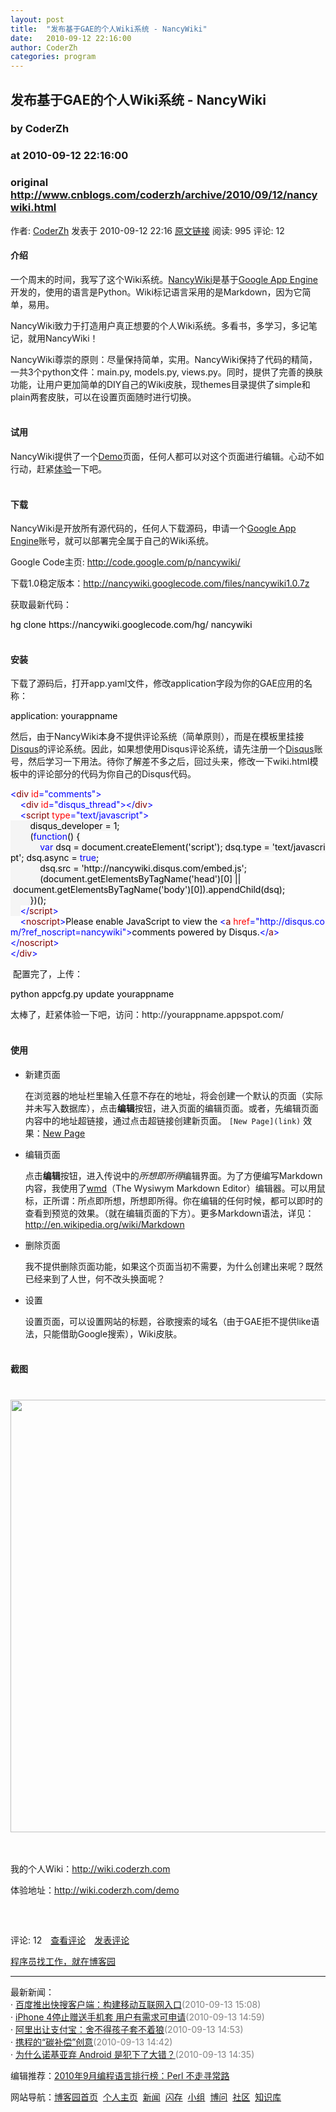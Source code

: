 ```yaml
---
layout: post
title:  "发布基于GAE的个人Wiki系统 - NancyWiki"
date:   2010-09-12 22:16:00
author: CoderZh
categories: program
---
```


## 发布基于GAE的个人Wiki系统 - NancyWiki
### by CoderZh
### at 2010-09-12 22:16:00
### original <http://www.cnblogs.com/coderzh/archive/2010/09/12/nancywiki.html>

<p><a href="http://www.cnblogs.com/coderzh/"><img src="http://pic.cnblogs.com/face/u16913.jpg" alt="" border="0"></a><br>作者: <a href="http://www.cnblogs.com/coderzh/">CoderZh</a> 发表于 2010-09-12 22:16 <a href="http://www.cnblogs.com/coderzh/archive/2010/09/12/nancywiki.html">原文链接</a> 阅读: 995 评论: 12</p><h4>介绍</h4>
<p>一个周末的时间，我写了这个Wiki系统。<a href="http://wiki.coderzh.com/"></a><a href="http://wiki.coderzh.com/">NancyWiki</a>是基于<a href="http://appengine.google.com/"></a><a href="http://appengine.google.com/"></a><a href="http://appengine.google.com/">Google App Engine</a>开发的，使用的语言是Python。Wiki标记语言采用的是Markdown，因为它简单，易用。</p>
<div>NancyWiki致力于打造用户真正想要的个人Wiki系统。多看书，多学习，多记笔记，就用NancyWiki！ </div>
<p>NancyWiki尊崇的原则：尽量保持简单，实用。NancyWiki保持了代码的精简，一共3个python文件：main.py, models.py, views.py。同时，提供了完善的换肤功能，让用户更加简单的DIY自己的Wiki皮肤，现themes目录提供了simple和plain两套皮肤，可以在设置页面随时进行切换。<br><br></p>
<h4>试用</h4>
<p>NancyWiki提供了一个<a href="http://wiki.coderzh.com/demo"></a><a href="http://wiki.coderzh.com/demo"></a><a href="http://wiki.coderzh.com/demo">Demo</a>页面，任何人都可以对这个页面进行编辑。心动不如行动，赶紧<a href="http://wiki.coderzh.com/demo">体验</a>一下吧。<br><br></p>
<h4>下载</h4>
<p>NancyWiki是开放所有源代码的，任何人下载源码，申请一个<a href="http://appengine.google.com/">Google App Engine</a>账号，就可以部署完全属于自己的Wiki系统。</p>
<p>Google Code主页: <a href="http://code.google.com/p/nancywiki/">http://code.google.com/p/nancywiki/</a></p>
<p>下载1.0稳定版本：<a href="http://nancywiki.googlecode.com/files/nancywiki1.0.7z">http://nancywiki.googlecode.com/files/nancywiki1.0.7z</a></p>
<p>获取最新代码：</p>
<div>
<div><span style="color:#000000">hg clone https:</span><span style="color:#000000">//</span><span style="color:#000000">nancywiki.googlecode.com</span><span style="color:#000000">/</span><span style="color:#000000">hg</span><span style="color:#000000">/</span><span style="color:#000000"> nancywiki</span></div></div>

<h4><br>安装</h4>
<p><code></code><a href="http://disqus.com/"></a><a href="http://disqus.com/"></a></p><p>下载了源码后，打开app.yaml文件，修改application字段为你的GAE应用的名称：  <br></p><div><div><span style="color:#000000">application: yourappname</span></div></div><p>然后，由于NancyWiki本身不提供评论系统（简单原则），而是在模板里挂接<a href="http://disqus.com/">Disqus</a>的评论系统。因此，如果想使用Disqus评论系统，请先注册一个<a href="http://disqus.com/">Disqus</a>账号，然后学习一下用法。待你了解差不多之后，回过头来，修改一下wiki.html模板中的评论部分的代码为你自己的Disqus代码。 </p>
<div>
<div><span style="color:#0000ff">&lt;</span><span style="color:#800000">div </span><span style="color:#ff0000">id</span><span style="color:#0000ff">="comments"</span><span style="color:#0000ff">&gt;</span><span style="color:#000000"><br>    </span><span style="color:#0000ff">&lt;</span><span style="color:#800000">div </span><span style="color:#ff0000">id</span><span style="color:#0000ff">="disqus_thread"</span><span style="color:#0000ff">&gt;&lt;/</span><span style="color:#800000">div</span><span style="color:#0000ff">&gt;</span><span style="color:#000000"><br>    </span><span style="color:#0000ff">&lt;</span><span style="color:#800000">script </span><span style="color:#ff0000">type</span><span style="color:#0000ff">="text/javascript"</span><span style="color:#0000ff">&gt;</span><span style="color:#000000;background-color:#f5f5f5"><br></span><span style="color:#000000;background-color:#f5f5f5">        disqus_developer </span><span style="color:#000000;background-color:#f5f5f5">=</span><span style="color:#000000;background-color:#f5f5f5"> </span><span style="color:#000000;background-color:#f5f5f5">1</span><span style="color:#000000;background-color:#f5f5f5">;<br></span><span style="color:#000000;background-color:#f5f5f5">        (</span><span style="color:#0000ff;background-color:#f5f5f5">function</span><span style="color:#000000;background-color:#f5f5f5">() {<br>            </span><span style="color:#0000ff;background-color:#f5f5f5">var</span><span style="color:#000000;background-color:#f5f5f5"> dsq </span><span style="color:#000000;background-color:#f5f5f5">=</span><span style="color:#000000;background-color:#f5f5f5"> document.createElement(</span><span style="color:#000000;background-color:#f5f5f5">'</span><span style="color:#000000;background-color:#f5f5f5">script</span><span style="color:#000000;background-color:#f5f5f5">'</span><span style="color:#000000;background-color:#f5f5f5">); dsq.type </span><span style="color:#000000;background-color:#f5f5f5">=</span><span style="color:#000000;background-color:#f5f5f5"> </span><span style="color:#000000;background-color:#f5f5f5">'</span><span style="color:#000000;background-color:#f5f5f5">text/javascript</span><span style="color:#000000;background-color:#f5f5f5">'</span><span style="color:#000000;background-color:#f5f5f5">; dsq.async </span><span style="color:#000000;background-color:#f5f5f5">=</span><span style="color:#000000;background-color:#f5f5f5"> </span><span style="color:#0000ff;background-color:#f5f5f5">true</span><span style="color:#000000;background-color:#f5f5f5">;<br></span><span style="color:#000000;background-color:#f5f5f5">            dsq.src </span><span style="color:#000000;background-color:#f5f5f5">=</span><span style="color:#000000;background-color:#f5f5f5"> </span><span style="color:#000000;background-color:#f5f5f5">'</span><span style="color:#000000;background-color:#f5f5f5">http://nancywiki.disqus.com/embed.js</span><span style="color:#000000;background-color:#f5f5f5">'</span><span style="color:#000000;background-color:#f5f5f5">;<br></span><span style="color:#000000;background-color:#f5f5f5">            (document.getElementsByTagName(</span><span style="color:#000000;background-color:#f5f5f5">'</span><span style="color:#000000;background-color:#f5f5f5">head</span><span style="color:#000000;background-color:#f5f5f5">'</span><span style="color:#000000;background-color:#f5f5f5">)[</span><span style="color:#000000;background-color:#f5f5f5">0</span><span style="color:#000000;background-color:#f5f5f5">] </span><span style="color:#000000;background-color:#f5f5f5">||</span><span style="color:#000000;background-color:#f5f5f5"> document.getElementsByTagName(</span><span style="color:#000000;background-color:#f5f5f5">'</span><span style="color:#000000;background-color:#f5f5f5">body</span><span style="color:#000000;background-color:#f5f5f5">'</span><span style="color:#000000;background-color:#f5f5f5">)[</span><span style="color:#000000;background-color:#f5f5f5">0</span><span style="color:#000000;background-color:#f5f5f5">]).appendChild(dsq);<br></span><span style="color:#000000;background-color:#f5f5f5">        })();<br>    </span><span style="color:#0000ff">&lt;/</span><span style="color:#800000">script</span><span style="color:#0000ff">&gt;</span><span style="color:#000000"><br>    </span><span style="color:#0000ff">&lt;</span><span style="color:#800000">noscript</span><span style="color:#0000ff">&gt;</span><span style="color:#000000">Please enable JavaScript to view the </span><span style="color:#0000ff">&lt;</span><span style="color:#800000">a </span><span style="color:#ff0000">href</span><span style="color:#0000ff">="http://disqus.com/?ref_noscript=nancywiki"</span><span style="color:#0000ff">&gt;</span><span style="color:#000000">comments powered by Disqus.</span><span style="color:#0000ff">&lt;/</span><span style="color:#800000">a</span><span style="color:#0000ff">&gt;&lt;/</span><span style="color:#800000">noscript</span><span style="color:#0000ff">&gt;</span><span style="color:#000000"><br></span><span style="color:#0000ff">&lt;/</span><span style="color:#800000">div</span><span style="color:#0000ff">&gt;</span></div></div>
<p> 配置完了，上传： </p>
<div>
<div><span style="color:#000000">python appcfg.py update yourappname</span></div></div>
<p>太棒了，赶紧体验一下吧，访问：http://yourappname.appspot.com/</p>
<h4><br>使用</h4>
<div>
<ul><li>
<p>新建页面</p>
<p>在浏览器的地址栏里输入任意不存在的地址，将会创建一个默认的页面（实际并未写入数据库），点击<strong>编辑</strong>按钮，进入页面的编辑页面。或者，先编辑页面内容中的地址超链接，通过点击超链接创建新页面。 <code>[New Page](link)</code> 效果：<a href="http://wiki.coderzh.com/link">New Page</a></p></li><li>
<p>编辑页面</p>
<p>点击<strong>编辑</strong>按钮，进入传说中的<em>所想即所得</em>编辑界面。为了方便编写Markdown内容，我使用了<a href="http://www.wmd-editor.com/">wmd</a>（The Wysiwym Markdown Editor）编辑器。可以用鼠标，正所谓：所点即所想，所想即所得。你在编辑的任何时候，都可以即时的查看到预览的效果。（就在编辑页面的下方）。更多Markdown语法，详见：<a href="http://en.wikipedia.org/wiki/Markdown">http://en.wikipedia.org/wiki/Markdown</a></p></li><li>
<p>删除页面</p>
<p>我不提供删除页面功能，如果这个页面当初不需要，为什么创建出来呢？既然已经来到了人世，何不改头换面呢？</p></li><li>
<p>设置</p>
<p>设置页面，可以设置网站的标题，谷歌搜索的域名（由于GAE拒不提供like语法，只能借助Google搜索），Wiki皮肤。</p></li></ul></div>
<h4><br>截图<br><br></h4>
<h3><img alt="" src="http://images.cnblogs.com/cnblogs_com/coderzh/nancywiki/nancywiki.jpg" border="0" height="692" width="1030"></h3><p> </p><p> 我的个人Wiki：<a href="http://wiki.coderzh.com/">http://wiki.coderzh.com</a><br></p><p>体验地址：<a href="http://wiki.coderzh.com/demo">http://wiki.coderzh.com/demo</a></p>
<p> </p><img src="http://www.cnblogs.com/coderzh/aggbug/1824582.html?type=1" width="1" height="1" alt=""><p>评论: 12　<a href="http://www.cnblogs.com/coderzh/archive/2010/09/12/nancywiki.html#pagedcomment">查看评论</a>　<a href="http://www.cnblogs.com/coderzh/archive/2010/09/12/nancywiki.html#commentform">发表评论</a></p><p><a href="http://job.cnblogs.com/">程序员找工作，就在博客园</a></p><hr><p>最新新闻：<br>· <a href="http://news.cnblogs.com/n/74089/">百度推出快搜客户端：构建移动互联网入口</a><span style="color:gray">(2010-09-13 15:08)</span><br>· <a href="http://news.cnblogs.com/n/74088/">iPhone 4停止赠送手机套 用户有需求可申请</a><span style="color:gray">(2010-09-13 14:59)</span><br>· <a href="http://news.cnblogs.com/n/74087/">阿里出让支付宝：舍不得孩子套不着狼</a><span style="color:gray">(2010-09-13 14:53)</span><br>· <a href="http://news.cnblogs.com/n/74086/">携程的“碳补偿”创意</a><span style="color:gray">(2010-09-13 14:42)</span><br>· <a href="http://news.cnblogs.com/n/74085/">为什么诺基亚弃 Android 是犯下了大错？</a><span style="color:gray">(2010-09-13 14:35)</span><br></p><p>编辑推荐：<a href="http://news.cnblogs.com/n/73985/">2010年9月编程语言排行榜：Perl 不走寻常路</a><br></p><p>网站导航：<a href="http://www.cnblogs.com">博客园首页</a>  <a href="http://home.cnblogs.com/">个人主页</a>  <a href="http://news.cnblogs.com">新闻</a>  <a href="http://home.cnblogs.com/ing/">闪存</a>  <a href="http://home.cnblogs.com/group/">小组</a>  <a href="http://space.cnblogs.com/q/">博问</a>  <a href="http://space.cnblogs.com">社区</a>  <a href="http://kb.cnblogs.com">知识库</a></p>